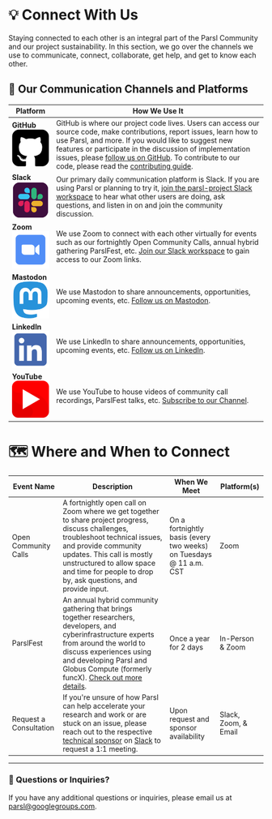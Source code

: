 # 💡 Connect With Us
Staying connected to each other is an integral part of the Parsl Community and our project sustainability. In this section, we go over the channels we use to communicate, connect, collaborate, get help, and get to know each other.

## 📢 Our Communication Channels and Platforms
| Platform             | How We Use It                                                                          |
|------------------------------------|----------------------------------------------------------------------------------------|
|**GitHub** <br> <a href="https://github.com/parsl" target="_blank"><img src="Files/Images/Logos/github-logo-icon.png" alt="GitHub tile logo" width="95"></a>|GitHub is where our project code lives. Users can access our source code, make contributions, report issues, learn how to use Parsl, and more. If you would like to suggest new features or participate in the discussion of implementation issues, please [follow us on GitHub](https://github.com/parsl). To contribute to our code, please read the [contributing guide](https://github.com/Parsl/parsl/blob/master/CONTRIBUTING.rst).|
|**Slack** <br> <a href="https://bit.ly/join-parsl-slack" target="_blank"><img src="Files/Images/Logos/slack-logo-icon.png" alt="Slack tile logo" width="95"></a>|Our primary daily communication platform is Slack. If you are using Parsl or planning to try it, [join the parsl-project Slack workspace](https://bit.ly/join-parsl-slack) to hear what other users are doing, ask questions, and listen in on and join the community discussion.|
|**Zoom** <br> <img src="Files/Images/Logos/zoom-logo-icon.png" alt="Zoom tile logo" width="100">| We use Zoom to connect with each other virtually for events such as our fortnightly Open Community Calls, annual hybrid gathering ParslFest, etc. [Join our Slack workspace](https://bit.ly/join-parsl-slack) to gain access to our Zoom links.|
|**Mastodon** <br> <a href="https://mast.hpc.social/@ParslProject" target="_blank"><img src="Files/Images/Logos/mastodon-logo-icon.png" alt="Mastodon tile logo" width="95"></a>|We use Mastodon to share announcements, opportunities, upcoming events, etc. [Follow us on Mastodon](https://mast.hpc.social/@ParslProject).|
|**LinkedIn** <br> <a href="https://www.linkedin.com/company/parsl-project/" target="_blank"><img src="Files/Images/Logos/linkedin-logo-icon.png" alt="LinkedIn tile logo" width="95"></a>|We use LinkedIn to share announcements, opportunities, upcoming events, etc. [Follow us on LinkedIn](https://www.linkedin.com/company/parsl-project/).|
|**YouTube** <br> <a href="www.youtube.com/@ParslProject" target="_blank"><img src="Files/Images/Logos/youtube-logo-icon.png" alt="YouTube tile logo" width="95"></a>|We use YouTube to house videos of community call recordings, ParslFest talks, etc. [Subscribe to our Channel](https://www.youtube.com/@ParslProject).|

# 🗺️ Where and When to Connect
| Event Name | Description | When We Meet | Platform(s) |
|------------|-------------|--------------|----------|
|Open Community Calls|A fortnightly open call on Zoom where we get together to share project progress, discuss challenges, troubleshoot technical issues, and provide community updates. This call is mostly unstructured to allow space and time for people to drop by, ask questions, and provide input.|On a fortnightly basis (every two weeks) on Tuesdays @ 11 a.m. CST|Zoom|
|ParslFest|An annual hybrid community gathering that brings together researchers, developers, and cyberinfrastructure experts from around the world to discuss experiences using and developing Parsl and Globus Compute (formerly funcX). [Check out more details](https://parsl-project.org/parslfest.html).|Once a year for 2 days|In-Person & Zoom|
|Request a Consultation|If you're unsure of how Parsl can help accelerate your research and work or are stuck on an issue, please reach out to the respective [technical sponsor](https://github.com/Parsl/parsl/issues/2554) on [Slack](https://bit.ly/join-parsl-slack) to request a 1:1 meeting.|Upon request and sponsor availability|Slack, Zoom, & Email

---
### 🤔 Questions or Inquiries?
If you have any additional questions or inquiries, please email us at [parsl@googlegroups.com](mailto:parsl@googlegroups.com).
